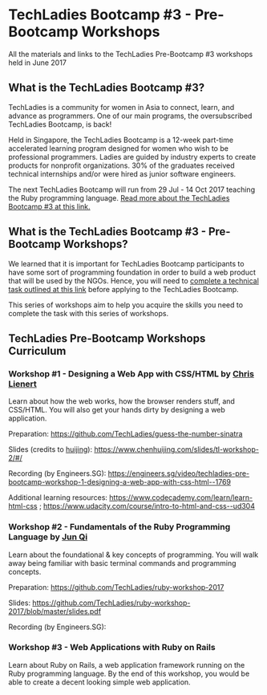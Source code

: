 # TechLadies Bootcamp #3 - Pre-Bootcamp Workshops
All the materials and links to the TechLadies Pre-Bootcamp #3 workshops held in June 2017

## What is the TechLadies Bootcamp #3?
TechLadies is a community for women in Asia to connect, learn, and advance as programmers. One of our main programs, the oversubscribed TechLadies Bootcamp, is back!

Held in Singapore, the TechLadies Bootcamp is a 12-week part-time accelerated learning program designed for women who wish to be professional programmers. Ladies are guided by industry experts to create products for nonprofit organizations. 30% of the graduates received technical internships and/or were hired as junior software engineers.

The next TechLadies Bootcamp will run from 29 Jul - 14 Oct 2017 teaching the Ruby programming language. [Read more about the TechLadies Bootcamp #3 at this link.](http://www.techladies.co/techladies-bootcamp-3)

## What is the TechLadies Bootcamp #3 - Pre-Bootcamp Workshops?
We learned that it is important for TechLadies Bootcamp participants to have some sort of programming foundation in order to build a web product that will be used by the NGOs. Hence, you will need to [complete a technical task outlined at this link](https://github.com/TechLadies/technical-task) before applying to the TechLadies Bootcamp.

This series of workshops aim to help you acquire the skills you need to complete the task with this series of workshops. 

## TechLadies Pre-Bootcamp Workshops Curriculum
### Workshop #1 - Designing a Web App with CSS/HTML by [Chris Lienert](https://github.com/cliener) 
Learn about how the web works, how the browser renders stuff, and CSS/HTML. You will also get your hands dirty by designing a web application.

Preparation: https://github.com/TechLadies/guess-the-number-sinatra

Slides (credits to [huijing](https://github.com/huijing)): https://www.chenhuijing.com/slides/tl-workshop-2/#/

Recording (by Engineers.SG): https://engineers.sg/video/techladies-pre-bootcamp-workshop-1-designing-a-web-app-with-css-html--1769

Additional learning resources: https://www.codecademy.com/learn/learn-html-css ; https://www.udacity.com/course/intro-to-html-and-css--ud304 

### Workshop #2 - Fundamentals of the Ruby Programming Language by [Jun Qi](https://github.com/tjjjwxzq)
Learn about the foundational & key concepts of programming. You will walk away being familiar with basic terminal commands and programming concepts.

Preparation: https://github.com/TechLadies/ruby-workshop-2017

Slides: https://github.com/TechLadies/ruby-workshop-2017/blob/master/slides.pdf

Recording (by Engineers.SG): 


### Workshop #3 - Web Applications with Ruby on Rails
Learn about Ruby on Rails, a web application framework running on the Ruby programming language. By the end of this workshop, you would be able to create a decent looking simple web application.
